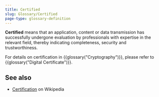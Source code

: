 ```yaml
---
title: Certified
slug: Glossary/Certified
page-type: glossary-definition
---
```




**Certified** means that an application, content or data transmission has successfully undergone evaluation by professionals with expertise in the relevant field, thereby indicating completeness, security and trustworthiness.

For details on certification in {{glossary("Cryptography")}}, please refer to {{glossary("Digital Certificate")}}.

## See also

- [Certification](https://en.wikipedia.org/wiki/Professional_certification#Computer_technology) on Wikipedia
